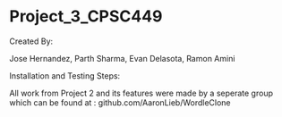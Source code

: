 # Project_3_CPSC449

Created By: 

Jose Hernandez,
Parth Sharma,
Evan Delasota, 
Ramon Amini

Installation and Testing Steps: 

All work from Project 2 and its features were made by a seperate group which can be found at : github.com/AaronLieb/WordleClone
